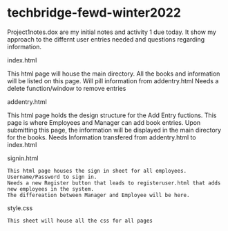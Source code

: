 ﻿# techbridge-fewd-winter2022
Project1notes.dox are my initial notes and activity 1 due today.
It show my approach to the differnt user entries needed and questions regarding information.

index.html

  This html page will house the main directory. All the books and information will be listed on this page.       Will pill information from addentry.html
      Needs a delete function/window to remove entries
  
addentry.html
 
 This html page holds the design structure for the Add Entry fuctions. This page is where Employees and      Manager can add book entries. Upon submitting this page, the information will be displayed in the main directory for the books.
  Needs Information transfered from addentry.html to index.html   
  
  signin.html
  
    This html page houses the sign in sheet for all employees. Username/Password to sign in.
    Needs a new Register button that leads to registeruser.html that adds new employees in the system.
    The differeation between Manager and Employee will be here.
   
   style.css
   
    This sheet will house all the css for all pages
    
    
